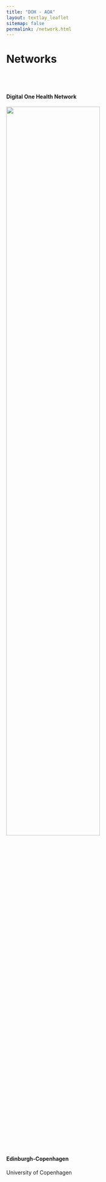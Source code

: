 ```yaml
---
title: "DOH - AOA"
layout: textlay_leaflet
sitemap: false
permalink: /network.html
---
```


# Networks
<br>
<br>

#### Digital One Health Network
<img src="{{ site.url }}{{ site.baseurl }}/images/DOHNetwork.jpg" width="70%" >

#### Edinburgh-Copenhagen 

University of Copenhagen

<br>
<br>

<!-- #### IDEAS Consortium (Integrated Digital One Health for AMR Surveillance)

<div class="leaflet html-widget html-fill-item-overflow-hidden html-fill-item" id="htmlwidget-2aa400a1dd23ae31439d" style="width:80%;height:480px;"></div>
<script type="application/json" data-for="htmlwidget-2aa400a1dd23ae31439d">{"x":{"options":{"crs":{"crsClass":"L.CRS.EPSG3857","code":null,"proj4def":null,"projectedBounds":null,"options":{}}},"calls":[{"method":"addTiles","args":["https://{s}.tile.openstreetmap.org/{z}/{x}/{y}.png",null,null,{"minZoom":0,"maxZoom":18,"tileSize":256,"subdomains":"abc","errorTileUrl":"","tms":false,"noWrap":false,"zoomOffset":0,"zoomReverse":false,"opacity":1,"zIndex":1,"detectRetina":false,"attribution":"&copy; <a href=\"https://openstreetmap.org\">OpenStreetMap<\/a> contributors, <a href=\"https://creativecommons.org/licenses/by-sa/2.0/\">CC-BY-SA<\/a>"}]},{"method":"addMarkers","args":[[0.342863864946231,55.8658521898237,45.4590412629385,6.18000353648616,45.7533311676727,55.787384347533],[32.5763504050183,-3.19858932048862,9.19496993836112,1.21187566336525,4.827922065655,12.5193608387315],null,null,null,{"interactive":true,"draggable":false,"keyboard":true,"title":"","alt":"","zIndexOffset":0,"opacity":1,"riseOnHover":false,"riseOffset":250},["Makerere University Biomedical Research Centre (MakBRC),<br>Bodastage Solutions,<br>Central Public Health Laboratories (CPHL),<br>National Animal Disease Diagnostics and Epidemiology Centre (NADDEC), &<br>the Ministry of Water and Environment (MWE)","The Roslin Institute, University of Edinburgh","Fondazione IRCCS Ca’ Granda Ospedale Maggiore Policlinico &<br>Fondazione Istituto Nazionale Genetica Molecolare-INGM","Université de Lomé","Fondation Mérieux","Danmarks Tekniske Universitet"],null,null,null,null,{"interactive":false,"permanent":false,"direction":"auto","opacity":1,"offset":[0,0],"textsize":"10px","textOnly":false,"className":"","sticky":true},null]}],"limits":{"lat":[0.342863864946231,55.8658521898237],"lng":[-3.19858932048862,32.5763504050183]}},"evals":[],"jsHooks":[]}</script>
 -->
<!-- instructions from
https://dieghernan.github.io/201905_Leaflet_R_Jekyll/#the-githubjekyll-part -->

<br>
<br>
<br>